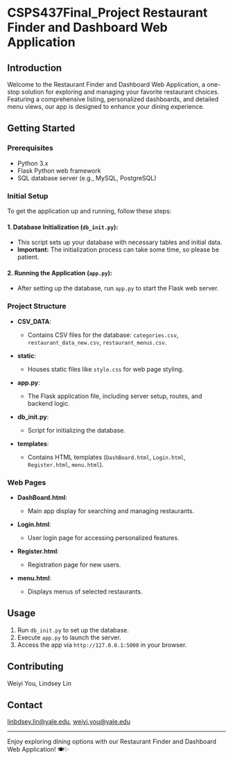 # CSPS437Final_Project Restaurant Finder and Dashboard Web Application

## Introduction
Welcome to the Restaurant Finder and Dashboard Web Application, a one-stop solution for exploring and managing your favorite restaurant choices. Featuring a comprehensive listing, personalized dashboards, and detailed menu views, our app is designed to enhance your dining experience.

## Getting Started

### Prerequisites
- Python 3.x
- Flask Python web framework
- SQL database server (e.g., MySQL, PostgreSQL)

### Initial Setup
To get the application up and running, follow these steps:

#### 1. Database Initialization (`db_init.py`):
   - This script sets up your database with necessary tables and initial data.
   - **Important:** The initialization process can take some time, so please be patient.

#### 2. Running the Application (`app.py`):
   - After setting up the database, run `app.py` to start the Flask web server.

### Project Structure
- **CSV_DATA**:
  - Contains CSV files for the database: `categories.csv`, `restaurant_data_new.csv`, `restaurant_menus.csv`.

- **static**:
  - Houses static files like `style.css` for web page styling.

- **app.py**:
  - The Flask application file, including server setup, routes, and backend logic.

- **db_init.py**:
  - Script for initializing the database.

- **templates**:
  - Contains HTML templates (`DashBoard.html`, `Login.html`, `Register.html`, `menu.html`).

### Web Pages
- **DashBoard.html**:
  - Main app display for searching and managing restaurants.

- **Login.html**:
  - User login page for accessing personalized features.

- **Register.html**:
  - Registration page for new users.

- **menu.html**:
  - Displays menus of selected restaurants.

## Usage
1. Run `db_init.py` to set up the database.
2. Execute `app.py` to launch the server.
3. Access the app via `http://127.0.0.1:5000` in your browser.

## Contributing
Weiyi You,	Lindsey Lin

## Contact
linbdsey.lin@yale.edu,   weiyi.you@yale.edu

---

Enjoy exploring dining options with our Restaurant Finder and Dashboard Web Application! 🍽️✨
